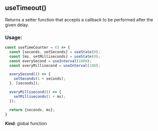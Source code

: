 <a name="useTimeout"></a>

## useTimeout()
Returns a setter function that accepts a callback to be performed after the given delay.

### Usage:

```jsx harmony
const useTimeCounter = () => {
  const [seconds, setSeconds] = useState(0);
  const [ms, setMilliseconds] = useState(0);
  const everySecond = useInterval(1000);
  const everyMillisecond = useInterval(100);

  everySecond(() => {
    setSeconds(1 + seconds);
  }, [seconds]);

  everyMillisecond(() => {
    setMilliseconds(1 + ms);
  });

  return {seconds, ms};
}
```

**Kind**: global function  
